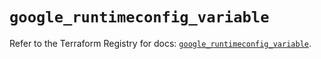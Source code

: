 # `google_runtimeconfig_variable`

Refer to the Terraform Registry for docs: [`google_runtimeconfig_variable`](https://registry.terraform.io/providers/hashicorp/google-beta/6.17.0/docs/resources/google_runtimeconfig_variable).
